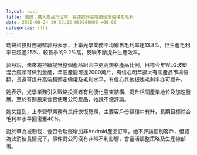 ```yaml
---
layout: post
title: 瑞聲：擴大產品市佔率　長遠提升高端鏡頭定價權及毛利
date: 2020-08-24 19:53:23.000000000 +08:00
categories: rthk
---
```


瑞聲科技財務總監郭丹表示，上季光學業務平均銷售毛利率達13.8%，但生產毛利率已超過25%，較首季的9.2%高，反映不斷提升生產效率。

郭丹說，未來將持續提升整個產品組合中更高規格產品比例，目標今年WLG玻塑混合鏡頭可做到量產，年底產能可達2000萬片，有信心明年擴大有關產品市場份額，長遠可提升高端鏡頭定價權及毛利水平，有信心其他板塊毛利率亦可提升。

她表示，光學業務引入戰略投資者有利優化股東結構、提升相關產業地位及加速發展。至於有關股東會否使用公司產品，她說不便評論。

她又提到，上季聲學業務有良好恢復勢頭，主要客戶份額穩中有升，長期目標綜合毛利率水平回復至40%。

對於華為被制裁，會否令瑞聲增加非Android產品訂單。她不評論個別客戶，但認為此消彼長情況下，事件對公司沒有非常不利影響，會靈活調整策略及生產線部署。
